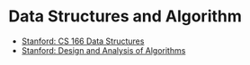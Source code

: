 # Data Structures and Algorithm

- [Stanford: CS 166 Data Structures](http://web.stanford.edu/class/cs166/)
- [Stanford: Design and Analysis of Algorithms](http://web.stanford.edu/class/cs161/)
